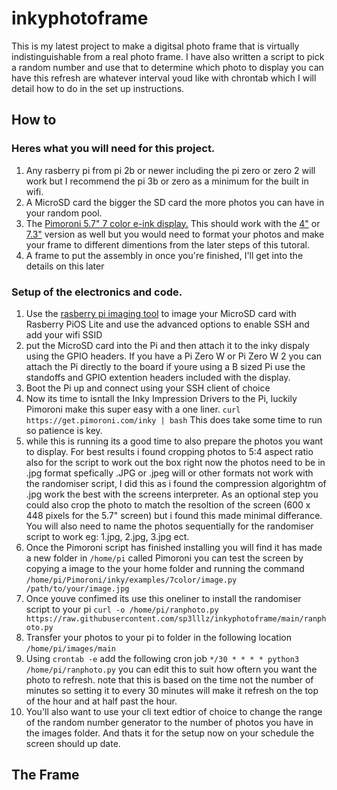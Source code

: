 # inkyphotoframe

This is my latest project to make a digitsal photo frame that is virtually indistinguishable from a real photo frame.
I have also written a script to pick a random number and use that to determine which photo to display you can have this refresh are whatever interval youd like with chrontab which I will detail how to do in the set up instructions.

## How to

### Heres what you will need for this project.

1. Any rasberry pi from pi 2b or newer including the pi zero or zero 2 will work but I recommend the pi 3b or zero as a minimum for the built in wifi.
2. A MicroSD card the bigger the SD card the more photos you can have in your random pool.
3. The [Pimoroni 5.7" 7 color e-ink display.](https://shop.pimoroni.com/products/inky-impression-5-7) This should work with the [4"](https://shop.pimoroni.com/products/inky-impression-4) or [7.3"](https://shop.pimoroni.com/products/inky-impression-7-3) version as well but you would need to format your photos and make your frame to different dimentions from the later steps of this tutoral.
4. A frame to put the assembly in once you're finished, I'll get into the details on this later

### Setup of the electronics and code. 

1. Use the [rasberry pi imaging tool](https://www.raspberrypi.com/software/) to image your MicroSD card with Rasberry PiOS Lite and use the advanced options to enable SSH and add your wifi SSID
2. put the MicroSD card into the Pi and then attach it to the inky dispaly using the GPIO headers. If you have a Pi Zero W or Pi Zero W 2 you can attach the Pi directly to the board if youre using a B sized Pi use the standoffs and GPIO extention headers included with the display.
3. Boot the Pi up and connect using your SSH client of choice
4. Now its time to isntall the Inky Impression Drivers to the Pi, luckily Pimoroni make this super easy with a one liner. `curl https://get.pimoroni.com/inky | bash` This does take some time to run so patience is key.
5. while this is running its a good time to also prepare the photos you want to display. For best results i found cropping photos to 5:4 aspect ratio also for the script to work out the box right now the photos need to be in .jpg format spefically .JPG or .jpeg will or other formats not work with the randomiser script, I did this as i found the compression algorightm of .jpg work the best with the screens interpreter. As an optional step you could also crop the photo to match the resoltion of the screen (600 x 448 pixels for the 5.7" screen) but i found this made minimal differance. You will also need to name the photos sequentially for the randomiser script to work eg: 1.jpg, 2.jpg, 3.jpg ect. 
6. Once the Pimoroni script has finished installing you will find it has made a new folder in `/home/pi` called Pimoroni you can test the screen by copying a image to the your home folder and running the command `/home/pi/Pimoroni/inky/examples/7color/image.py /path/to/your/image.jpg`
7. Once youve confimed its use this oneliner to install the randomiser script to your pi `curl -o /home/pi/ranphoto.py https://raw.githubusercontent.com/sp3lllz/inkyphotoframe/main/ranphoto.py `
8. Transfer your photos to your pi to folder in the following location `/home/pi/images/main` 
9. Using `crontab -e` add the following cron job `*/30 * * * * python3 /home/pi/ranphoto.py` you can edit this to suit how oftern you want the photo to refresh. note that this is based on the time not the number of minutes so setting it to every 30 minutes will make it refresh on the top of the hour and at half past the hour. 
10. You'll also want to use your cli text edtior of choice to change the range of the random number generator to the number of photos you have in the images folder. And thats it for the setup now on your schedule the screen should up date.

## The Frame
